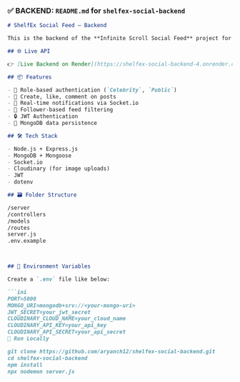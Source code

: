 
### ✅ BACKEND: `README.md` for `shelfex-social-backend`

```markdown
# ShelfEx Social Feed – Backend

This is the backend of the **Infinite Scroll Social Feed** project for the ShelfEx Full-Stack Internship.

## 🌐 Live API

👉 [Live Backend on Render](https://shelfex-social-backend-4.onrender.com)

## 📦 Features

- 👤 Role-based authentication (`Celebrity`, `Public`)
- 📝 Create, like, comment on posts
- 📡 Real-time notifications via Socket.io
- 🧠 Follower-based feed filtering
- 🔒 JWT Authentication
- 🧾 MongoDB data persistence

## 🛠️ Tech Stack

- Node.js + Express.js
- MongoDB + Mongoose
- Socket.io
- Cloudinary (for image uploads)
- JWT
- dotenv

## 🗃️ Folder Structure

/server
/controllers
/models
/routes
server.js
.env.example



## 🔐 Environment Variables

Create a `.env` file like below:

```ini
PORT=5000
MONGO_URI=mongodb+srv://<your-mongo-uri>
JWT_SECRET=your_jwt_secret
CLOUDINARY_CLOUD_NAME=your_cloud_name
CLOUDINARY_API_KEY=your_api_key
CLOUDINARY_API_SECRET=your_api_secret
🔧 Run Locally

git clone https://github.com/aryanch12/shelfex-social-backend.git
cd shelfex-social-backend
npm install
npx nodemon server.js
